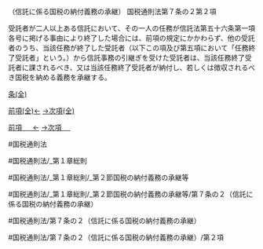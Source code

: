 （信託に係る国税の納付義務の承継）
国税通則法第７条の２第２項

受託者が二人以上ある信託において、その一人の任務が信託法第五十六条第一項各号に掲げる事由により終了した場合には、前項の規定にかかわらず、他の受託者のうち、当該任務が終了した受託者（以下この項及び第五項において「任務終了受託者」という。）から信託事務の引継ぎを受けた受託者は、当該任務終了受託者に課されるべき、又は当該任務終了受託者が納付し、若しくは徴収されるべき国税を納める義務を承継する。

[条(全)](国税通則法＿＿＿＿＿第７条の２_.md)

[前項(全)←](国税通則法＿＿＿＿＿第７条の２第１項_.md)    [→次項(全)](国税通則法＿＿＿＿＿第７条の２第３項_.md)

[前項 　 ←](国税通則法＿＿＿＿＿第７条の２第１項.md)    [→次項 　 ](国税通則法＿＿＿＿＿第７条の２第３項.md)



#国税通則法

#国税通則法/_第１章総則

#国税通則法/_第１章総則/_第２節国税の納付義務の承継等

#国税通則法/_第１章総則/_第２節国税の納付義務の承継等/第７条の２（信託に係る国税の納付義務の承継）

#国税通則法/第７条の２（信託に係る国税の納付義務の承継）

#国税通則法/第７条の２（信託に係る国税の納付義務の承継）/第２項

